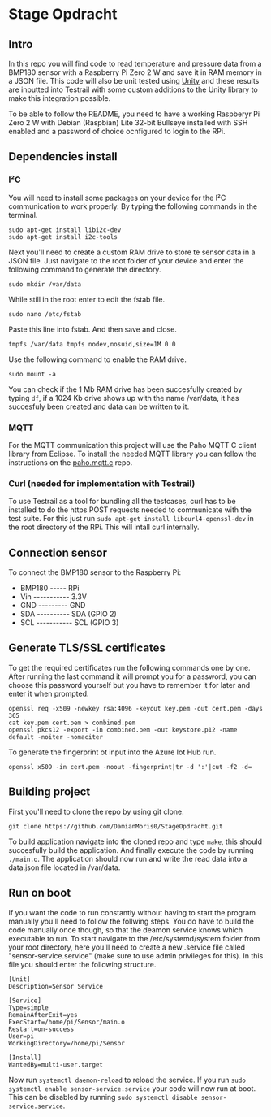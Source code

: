 # Stage Opdracht

## Intro
In this repo you will find code to read temperature and pressure data from a BMP180 sensor with a Raspberry Pi Zero 2 W and save it in RAM memory in a JSON file.
This code will also be unit tested using [Unity](https://github.com/ThrowTheSwitch/Unity/tree/master) and these results are inputted into Testrail with some custom additions to the Unity library to make this integration possible.

To be able to follow the README, you need to have a working Raspberyr Pi Zero 2 W with Debian (Raspbian) Lite 32-bit Bullseye installed with SSH enabled and a password of choice ocnfigured to login to the RPi.

## Dependencies install

### I²C
You will need to install some packages on your device for the I²C communication to work properly.
By typing the following commands in the terminal.
```
sudo apt-get install libi2c-dev
sudo apt-get install i2c-tools
```
Next you'll need to create a custom RAM drive to store te sensor data in a JSON file.
Just navigate to the root folder of your device and enter the following command to generate the directory.
```
sudo mkdir /var/data
```
While still in the root enter to edit the fstab file.
```
sudo nano /etc/fstab
```
Paste this line into fstab. And then save and close.
```
tmpfs /var/data tmpfs nodev,nosuid,size=1M 0 0 
```
Use the following command to enable the RAM drive.
```
sudo mount -a
```
You can check if the 1 Mb RAM drive has been succesfully created by typing ```df```, if a 1024 Kb drive shows up with the name /var/data, it has succesfuly been created and data can be written to it.

### MQTT
For the MQTT communication this project will use the Paho MQTT C client library from Eclipse.
To install the needed MQTT library you can follow the instructions on the [paho.mqtt.c](https://github.com/eclipse/paho.mqtt.c) repo.

### Curl (needed for implementation with Testrail)
To use Testrail as a tool for bundling all the testcases, curl has to be installed to do the https POST requests needed to communicate with the test suite.
For this just run ```sudo apt-get install libcurl4-openssl-dev``` in the root directory of the RPi.
This will intall curl internally.

## Connection sensor
To connect the BMP180 sensor to the Raspberry Pi:
- BMP180 ----- RPi
- Vin ----------- 3.3V
- GND --------- GND
- SDA ---------- SDA (GPIO 2)
- SCL ----------- SCL (GPIO 3)

## Generate TLS/SSL certificates
To get the required certificates run the following commands one by one.
After running the last command it will prompt you for a password, you can choose this password yourself but you have to remember it for later and enter it when prompted.
```
openssl req -x509 -newkey rsa:4096 -keyout key.pem -out cert.pem -days 365
cat key.pem cert.pem > combined.pem
openssl pkcs12 -export -in combined.pem -out keystore.p12 -name default -noiter -nomaciter
```
To generate the fingerprint ot input into the Azure Iot Hub run.
```
openssl x509 -in cert.pem -noout -fingerprint|tr -d ':'|cut -f2 -d=
```

## Building project
First you'll need to clone the repo by using git clone.
```
git clone https://github.com/DamianMoris0/StageOpdracht.git
```
To build application navigate into the cloned repo and type ```make```, this should succesfully build the application.
And finally execute the code by running ```./main.o```.
The application should now run and write the read data into a data.json file located in /var/data.

## Run on boot
If you want the code to run constantly without having to start the program manually you'll need to follow the follwing steps.
You do have to build the code manually once though, so that the deamon service knows which executable to run.
To start navigate to the /etc/systemd/system folder from your root directory, here you'll need to create a new .service file called "sensor-service.service" (make sure to use admin privileges for this).
In this file you should enter the following structure.
```
[Unit]
Description=Sensor Service

[Service]
Type=simple
RemainAfterExit=yes
ExecStart=/home/pi/Sensor/main.o
Restart=on-success
User=pi
WorkingDirectory=/home/pi/Sensor

[Install]
WantedBy=multi-user.target
```
Now run ```systemctl daemon-reload``` to reload the service.
If you run ```sudo systemctl enable sensor-service.service``` your code will now run at boot.
This can be disabled by running ```sudo systemctl disable sensor-service.service```.
